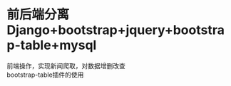 # 前后端分离 Django+bootstrap+jquery+bootstrap-table+mysql  
前端操作，实现新闻爬取，对数据增删改查   
bootstrap-table插件的使用  
